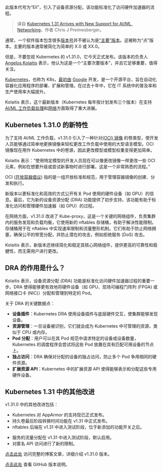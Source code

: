 
<!--
title: Kubernetes 1.31新增对AI/ML和网络的支持
cover: https://cdn.thenewstack.io/media/2024/08/05686cc8-kubernetes-1-31.png
-->

此版本代号为“Eli”，引入了设备资源分配，该功能标准化了访问硬件加速器的流程。

> 译自 [Kubernetes 1.31 Arrives with New Support for AI/ML, Networking](https://thenewstack.io/kubernetes-1-31-arrives-with-new-support-for-ai-ml-networking/)，作者 Chris J Preimesberger。

通常，一个软件版本包含很多[版本号](https://thenewstack.io/rustlangs-semantic-versioning-still-breaks-too-many-apps/)并不被认为是[“主要”版本](https://thenewstack.io/tricks-api-versioning/)。这被称为“点”版本。主要的版本通常被简化为简单的 X.0 或 XX.0。

但是，不要忽视 Kubernetes 的 v1.31.0，它今天正式发布。该版本的负责人 [Angelos Kolaitis](https://github.com/neoaggelos) 表示，他认为这是一个“主要次要版本”，并且它足够重要，值得关注。

[Kubernetes](https://www.thenewstack.io/Kubernetes)，也称为 K8s，[最初由](https://thenewstack.io/how-the-kubernetes-community-celebrated-its-10th-anniversary/) [Google](https://cloud.google.com/?utm_content=inline+mention) 开发，是一个开源平台，旨在自动化容器化应用程序的部署、扩展和管理。在过去十年中，它在 IT 系统中的普及率和生产使用率大幅提升。

Kolaitis 表示，这个最新版本（Kubernetes 每年按计划发布三个版本）在支持[AI/ML 工作负载处理](https://thenewstack.io/ai/)和[网络](https://thenewstack.io/networking/)方面取得了重大进展。

## Kubernetes 1.31.0 的新特性

为了支持 AI/ML 工作负载，v1.31.0 引入了一种针对[(OCI) 镜像](https://thenewstack.io/how-bumblebee-eases-ebpf-observability-with-oci/) 的卷类型，使开发人员能够通过简单地更换镜像来轻松更改工作负载中使用的大型语言模型。OCI 镜像现在用作 Kubernetes 中的卷源，因此更改模型或模型权重变得更加简单。

Kolaitis 表示：“使用特定模型的开发人员现在可以像更改镜像一样更改一些 OCI 元素，例如在想要升级或尝试新事物时进行部署。这是一个非常熟悉的流程。”

OCI ([开放容器倡议](https://thenewstack.io/open-container-initiative-creates-a-distribution-specification-for-registries/)) 指的是一组开放标准和规范，用于管理容器镜像的创建、分发和执行。

新版本以更标准化和高效的方式公开有关 Pod 使用的硬件设备（如 GPU）的信息。最后，它为新的设备资源分配 (DRA) 功能提供了初步支持，该功能有助于标准化访问和管理硬件加速器（如 GPU）的过程。

在网络方面，v1.31.0 改进了 Kube-proxy，这是一个关键的网络组件，负责集群内的服务发现和负载均衡，它使用新的 nftables 存储桶，有助于解决性能限制。存储桶用于在 nftables 中实现速率限制和流量整形机制。它们有助于防止网络拥塞，确保公平的带宽分配，并防止潜在的攻击，例如拒绝服务 (DoS) 攻击。

Kolaitis 表示，新版本还继续简化和稳定其核心网络组件，提供更高的可靠性和稳健性，而无需用户进行更改。

## DRA 的作用是什么？

Kolaitis 表示，设备资源分配 (DRA) 功能是标准化访问硬件加速器过程的重要一步。DRA 使得能够更有效地将硬件设备（如 GPU、现场可编程门阵列 (FPGA) 或网络接口卡 (NIC)）分配和管理到特定的 Pod。

关于 DRA 的关键数据点：

* **设备插件**：Kubernetes DRA 使用设备插件与底层硬件交互，使集群能够发现设备。
* **资源管理**：一旦设备被识别，它们就会成为 Kubernetes 中可管理的资源，类似于 CPU 或内存。
* **Pod 分配**：用户可以在其 Pod 规范中请求特定的设备或设备数量，Kubernetes 的调度程序会尝试将这些 Pod 放置在具有匹配可用设备的节点上。
* **独占访问**：DRA 确保对分配的设备的独占访问，防止多个 Pod 争用相同的硬件资源。
* **扩展资源 API**：Kubernetes 中的扩展资源 API 使得能够表示和分配这些专用硬件设备。

## Kubernetes 1.31 中的其他改进

v1.31.0 中的其他改进包括：

* Kubernetes 对 AppArmor 的支持现已正式发布。
* 持久卷最后阶段转换时间功能在 v1.31 中正式发布。
* nftables 后端在 v1.31 中进入测试阶段，位于新添加的功能开关之后。
- 服务的流量分配在 v1.31 中进入测试阶段，默认启用。
- 对匿名 API 访问进行了新的限制。

[点击此处](https://deploy-preview-47281--kubernetes-io-main-staging.netlify.app/blog/2024/08/13/kubernetes-v1-31-release/) 访问完整的博客文章，详细介绍 v1.31.0 版本。

[点击此处](https://github.com/kubernetes/sig-release/tree/master/releases/release-1.31) 查看 GitHub 版本说明。

